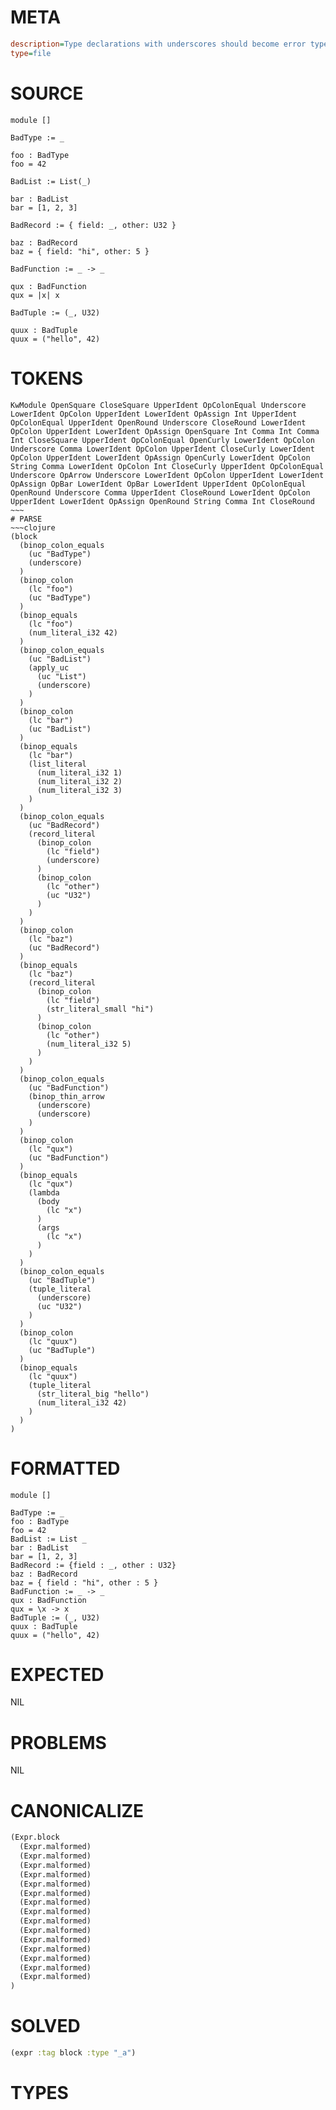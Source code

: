 # META
~~~ini
description=Type declarations with underscores should become error types that fail unification
type=file
~~~
# SOURCE
~~~roc
module []

BadType := _

foo : BadType
foo = 42

BadList := List(_)

bar : BadList
bar = [1, 2, 3]

BadRecord := { field: _, other: U32 }

baz : BadRecord
baz = { field: "hi", other: 5 }

BadFunction := _ -> _

qux : BadFunction
qux = |x| x

BadTuple := (_, U32)

quux : BadTuple
quux = ("hello", 42)
~~~
# TOKENS
~~~text
KwModule OpenSquare CloseSquare UpperIdent OpColonEqual Underscore LowerIdent OpColon UpperIdent LowerIdent OpAssign Int UpperIdent OpColonEqual UpperIdent OpenRound Underscore CloseRound LowerIdent OpColon UpperIdent LowerIdent OpAssign OpenSquare Int Comma Int Comma Int CloseSquare UpperIdent OpColonEqual OpenCurly LowerIdent OpColon Underscore Comma LowerIdent OpColon UpperIdent CloseCurly LowerIdent OpColon UpperIdent LowerIdent OpAssign OpenCurly LowerIdent OpColon String Comma LowerIdent OpColon Int CloseCurly UpperIdent OpColonEqual Underscore OpArrow Underscore LowerIdent OpColon UpperIdent LowerIdent OpAssign OpBar LowerIdent OpBar LowerIdent UpperIdent OpColonEqual OpenRound Underscore Comma UpperIdent CloseRound LowerIdent OpColon UpperIdent LowerIdent OpAssign OpenRound String Comma Int CloseRound ~~~
# PARSE
~~~clojure
(block
  (binop_colon_equals
    (uc "BadType")
    (underscore)
  )
  (binop_colon
    (lc "foo")
    (uc "BadType")
  )
  (binop_equals
    (lc "foo")
    (num_literal_i32 42)
  )
  (binop_colon_equals
    (uc "BadList")
    (apply_uc
      (uc "List")
      (underscore)
    )
  )
  (binop_colon
    (lc "bar")
    (uc "BadList")
  )
  (binop_equals
    (lc "bar")
    (list_literal
      (num_literal_i32 1)
      (num_literal_i32 2)
      (num_literal_i32 3)
    )
  )
  (binop_colon_equals
    (uc "BadRecord")
    (record_literal
      (binop_colon
        (lc "field")
        (underscore)
      )
      (binop_colon
        (lc "other")
        (uc "U32")
      )
    )
  )
  (binop_colon
    (lc "baz")
    (uc "BadRecord")
  )
  (binop_equals
    (lc "baz")
    (record_literal
      (binop_colon
        (lc "field")
        (str_literal_small "hi")
      )
      (binop_colon
        (lc "other")
        (num_literal_i32 5)
      )
    )
  )
  (binop_colon_equals
    (uc "BadFunction")
    (binop_thin_arrow
      (underscore)
      (underscore)
    )
  )
  (binop_colon
    (lc "qux")
    (uc "BadFunction")
  )
  (binop_equals
    (lc "qux")
    (lambda
      (body
        (lc "x")
      )
      (args
        (lc "x")
      )
    )
  )
  (binop_colon_equals
    (uc "BadTuple")
    (tuple_literal
      (underscore)
      (uc "U32")
    )
  )
  (binop_colon
    (lc "quux")
    (uc "BadTuple")
  )
  (binop_equals
    (lc "quux")
    (tuple_literal
      (str_literal_big "hello")
      (num_literal_i32 42)
    )
  )
)
~~~
# FORMATTED
~~~roc
module []

BadType := _
foo : BadType
foo = 42
BadList := List _
bar : BadList
bar = [1, 2, 3]
BadRecord := {field : _, other : U32}
baz : BadRecord
baz = { field : "hi", other : 5 }
BadFunction := _ -> _
qux : BadFunction
qux = \x -> x
BadTuple := (_, U32)
quux : BadTuple
quux = ("hello", 42)
~~~
# EXPECTED
NIL
# PROBLEMS
NIL
# CANONICALIZE
~~~clojure
(Expr.block
  (Expr.malformed)
  (Expr.malformed)
  (Expr.malformed)
  (Expr.malformed)
  (Expr.malformed)
  (Expr.malformed)
  (Expr.malformed)
  (Expr.malformed)
  (Expr.malformed)
  (Expr.malformed)
  (Expr.malformed)
  (Expr.malformed)
  (Expr.malformed)
  (Expr.malformed)
  (Expr.malformed)
)
~~~
# SOLVED
~~~clojure
(expr :tag block :type "_a")
~~~
# TYPES
~~~roc
~~~
